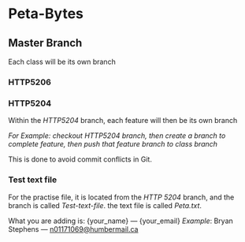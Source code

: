 # Peta-Bytes
## Master Branch

Each class will be its own branch

### HTTP5206
### HTTP5204

Within the _HTTP5204_ branch, each feature will then be its own branch

_For Example: checkout HTTP5204 branch, then create a branch to complete feature, then push that feature branch to class branch_

This is done to avoid commit conflicts in Git.


### Test text file
For the practise file, it is located from the _HTTP 5204_ branch, and the branch is called _Test-text-file_. the text file is called _Peta.txt_. 

What you are adding is:
{your_name} — {your_email}
_Example_:
Bryan Stephens — n01171069@humbermail.ca

